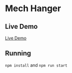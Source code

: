 # Mech Hanger

## Live Demo

[Live Demo](https://vinny-888.github.io/cb-mech-hanger)

## Running

`npm install` and `npm run start`  
  

